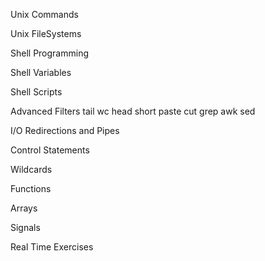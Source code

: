Unix Commands

Unix FileSystems

Shell Programming

Shell Variables

Shell Scripts

Advanced Filters
    tail
    wc
    head
    short
    paste
    cut
    grep
    awk
    sed

I/O Redirections and Pipes

Control Statements

Wildcards

Functions

Arrays

Signals

Real Time Exercises